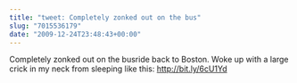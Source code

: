 ```yaml
---
title: "tweet: Completely zonked out on the bus"
slug: "7015536179"
date: "2009-12-24T23:48:43+00:00"
---
```

Completely zonked out on the busride back to Boston. Woke up with a large crick in my neck from sleeping like this: http://bit.ly/6cU1Yd
